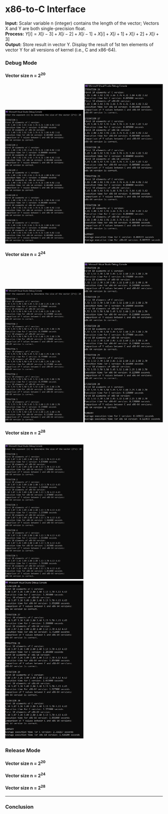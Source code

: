 # x86-to-C Interface
**Input:** Scalar variable n (integer) contains the length of the vector; Vectors X and Y are both single-precision float. <br>
**Process:** $`Y[i] = X[i - 3] + X[i - 2] + X[i - 1] + X[i] + X[i + 1] + X[i + 2] + X[i + 3]`$ <br>
**Output:** Store result in vector Y. Display the result of 1st ten elements of vector Y for all versions of kernel (i.e., C and x86-64).
### Debug Mode
#### Vector size n = 2<sup>20</sup>
<img src="/screenshots/debug/20/debug_20_1.jpg" width="250"/> <img src="/screenshots/debug/20/debug_20_6.jpg" width="250"/>
#### Vector size n = 2<sup>24</sup>
<img src="/screenshots/debug/24/debug_24_1.jpg" width="250"/> <img src="/screenshots/debug/24/debug_24_6.jpg" width="250"/>
#### Vector size n = 2<sup>28</sup>
<img src="/screenshots/debug/28/debug_28_1.jpg" width="250"/> <img src="/screenshots/debug/28/debug_28_6.jpg" width="250"/>
---
### Release Mode
#### Vector size n = 2<sup>20</sup>
#### Vector size n = 2<sup>24</sup>
#### Vector size n = 2<sup>28</sup>
---
### Conclusion

